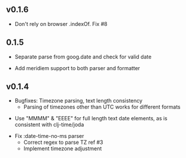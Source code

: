 ## v0.1.6

 - Don't rely on browser .indexOf. Fix #8

## 0.1.5

 - Separate parse from goog.date and check for valid date

- Add meridiem support to both parser and formatter

## v0.1.4

 - Bugfixes: Timezone parsing, text length consistency
   * Parsing of timezones other than UTC works for different formats
  * Use "MMMM" & "EEEE" for full length text date elements, as is
    consistent with clj-time/joda

- Fix :date-time-no-ms parser
   * Correct regex to parse TZ ref #3
  * Implement timezone adjustment

